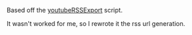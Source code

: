 Based off the [youtubeRSSExport](https://github.com/theborg3of5/Userscripts/tree/master/youtubeRSSExport) script.

It wasn't worked for me, so I rewrote it the rss url generation.
